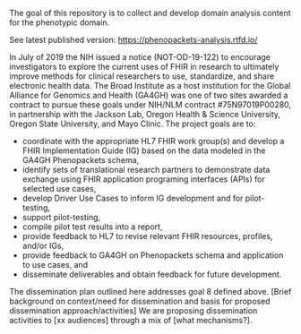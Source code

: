The goal of this repository is to collect and develop domain analysis content for the phenotypic domain. 

See latest published version: https://phenopackets-analysis.rtfd.io/

In July of 2019 the NIH issued a notice (NOT-OD-19-122) to encourage investigators to explore the current uses of FHIR in research to ultimately improve methods for clinical researchers to use, standardize, and share electronic health data. The Broad Institute as a host institution for the Global Alliance for Genomics and Health (GA4GH) was one of two sites awarded a contract to pursue these goals under NIH/NLM contract #75N97019P00280, in partnership with the Jackson Lab, Oregon Health & Science University, Oregon State University, and Mayo Clinic. The project goals are to:

- coordinate with the appropriate HL7 FHIR work group(s) and develop a FHIR Implementation Guide (IG) based on the data modeled in the GA4GH Phenopackets schema,
- identify sets of translational research partners to demonstrate data exchange using FHIR application programing interfaces (APIs) for selected use cases,
- develop Driver Use Cases to inform IG development and for pilot-testing,
- support pilot-testing,
- compile pilot test results into a report,
- provide feedback to HL7 to revise relevant FHIR resources, profiles, and/or IGs,
- provide feedback to GA4GH on Phenopackets schema and application to use cases, and
- disseminate deliverables and obtain feedback for future development.

The dissemination plan outlined here addresses goal 8 defined above.  [Brief background on context/need for dissemination and basis for proposed dissemination approach/activities]   We are proposing dissemination activities to [xx audiences] through a mix of [what mechanisms?].
